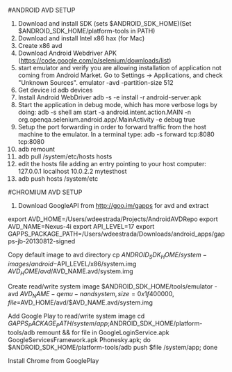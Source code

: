 #ANDROID AVD SETUP
1) Download and install SDK (sets $ANDROID_SDK_HOME)(Set $ANDROID_SDK_HOME/platform-tools in PATH)
2) Download and install Intel x86 hax (for Mac)
3) Create x86 avd
4) Download Android Webdriver APK (https://code.google.com/p/selenium/downloads/list)
5) start emulator and verify you are allowing installation of application not coming from Android Market. Go to Settings -> Applications, and check "Unknown Sources".
    emulator -avd <avd> -partition-size 512
6) Get device id
   adb devices
7) Install Android WebDriver
   adb -s <serialId> -e install -r  android-server.apk
8) Start the application in debug mode, which has more verbose logs by doing:
    adb -s <serialId> shell am start -a android.intent.action.MAIN -n org.openqa.selenium.android.app/.MainActivity -e debug true
9) Setup the port forwarding in order to forward traffic from the host machine to the emulator. In a terminal type:
   adb -s <serialId> forward tcp:8080 tcp:8080
10) adb remount
11) adb pull /system/etc/hosts hosts
12) edit the hosts file adding an entry pointing to your host computer:
    127.0.0.1     localhost
    10.0.2.2      mytesthost
13) adb push hosts /system/etc




#CHROMIUM AVD SETUP
1) Download GoogleAPI from http://goo.im/gapps for avd and extract

export AVD_HOME=/Users/wdeestrada/Projects/AndroidAVDRepo
export AVD_NAME=Nexus-4i
export API_LEVEL=17
export GAPPS_PACKAGE_PATH=/Users/wdeestrada/Downloads/android_apps/gapps-jb-20130812-signed

Copy default image to avd directory
cp $ANDROID_SDK_HOME/system-images/android-$API_LEVEL/x86/system.img $AVD_HOME/avd/$AVD_NAME.avd/system.img

Create read/write system image
$ANDROID_SDK_HOME/tools/emulator -avd $AVD_NAME -qemu -nand system,size=0x1f400000,file=$AVD_HOME/avd/$AVD_NAME.avd/system.img

Add Google Play to read/write system image
cd $GAPPS_PACKAGE_PATH/system/app;$ANDROID_SDK_HOME/platform-tools/adb remount && for file in GoogleLoginService.apk GoogleServicesFramework.apk Phonesky.apk; do $ANDROID_SDK_HOME/platform-tools/adb push $file /system/app; done

Install Chrome from GooglePlay
